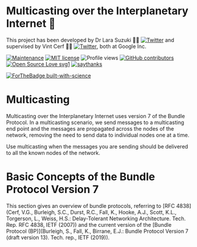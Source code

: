 # Multicasting over the Interplanetary Internet :rocket:
This project has been developed by Dr Lara Suzuki :woman_technologist: [![Twitter](https://img.shields.io/twitter/url/https/twitter.com/larasuzuki.svg?style=social&label=Follow%20%40larasuzuki)](https://twitter.com/larasuzuki) and supervised by Vint Cerf :technologist: [![Twitter](https://img.shields.io/twitter/url/https/twitter.com/vgcerf.svg?style=social&label=Follow%20%40vgcerf)](https://twitter.com/vgcerf), both at Google Inc.

[![Maintenance](https://img.shields.io/badge/Maintained%3F-yes-green.svg)](https://GitHub.com/lasuzuki/StrapDown.js/graphs/commit-activity)
[![MIT license](https://img.shields.io/badge/License-MIT-blue.svg)](https://lbesson.mit-license.org/)
![Profile views](https://gpvc.arturio.dev/lasuzuki)
[![GitHub contributors](https://img.shields.io/github/contributors/Naereen/StrapDown.js.svg)](https://GitHub.com/lasuzuki/StrapDown.js/graphs/contributors/)
[![Open Source Love svg1](https://badges.frapsoft.com/os/v1/open-source.svg?v=103)](https://github.com/ellerbrock/open-source-badges/)
[![saythanks](https://img.shields.io/badge/say-thanks-ff69b4.svg)](https://saythanks.io/to/lasuzuki)

[![ForTheBadge built-with-science](http://ForTheBadge.com/images/badges/built-with-science.svg)](https://GitHub.com/lasuzuki/)

# Multicasting

Multicasting over the Interplanetary Internet uses version 7 of the Bundle Protocol. In a multicasting scenario, we send messages to a multicasting end point and the messages are propagated across the nodes of the network, removing the need to send data to individual nodes one at a time.

Use multicasting when the messages you are sending should be delivered to all the known nodes of the network.

# Basic Concepts of the Bundle Protocol Version 7

This section gives an overview of bundle protocols, referring to [RFC 4838](Cerf, V.G., Burleigh, S.C., Durst, R.C., Fall, K., Hooke, A.J., Scott, K.L., Torgerson, L., Weiss, H.S.: Delay-Tolerant Networking Architecture. Tech. Rep. RFC
4838, IETF (2007))
and the current version of the [Bundle Protocol (BP)](Burleigh, S., Fall, K., Birrane, E.J.: Bundle Protocol Version 7 (draft version 13).
Tech. rep., IETF (2019)).